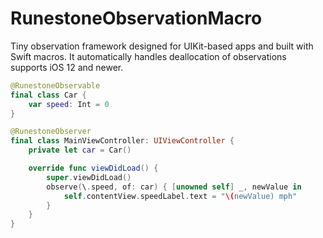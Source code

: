 # RunestoneObservationMacro

Tiny observation framework designed for UIKit-based apps and built with Swift macros. It automatically handles deallocation of observations supports iOS 12 and newer.

```swift
@RunestoneObservable
final class Car {
    var speed: Int = 0
}

@RunestoneObserver
final class MainViewController: UIViewController {
    private let car = Car()

    override func viewDidLoad() {
        super.viewDidLoad()
        observe(\.speed, of: car) { [unowned self] _, newValue in
            self.contentView.speedLabel.text = "\(newValue) mph"
        }
    }
}
```

